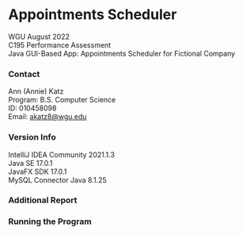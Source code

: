 # Appointments Scheduler
WGU August 2022  
C195 Performance Assessment  
Java GUI-Based App: Appointments Scheduler for Fictional Company

### Contact
Ann (Annie) Katz  
Program: B.S. Computer Science  
ID: 010458098  
Email: akatz8@wgu.edu  

### Version Info
IntelliJ IDEA Community 2021.1.3  
Java SE 17.0.1  
JavaFX SDK 17.0.1  
MySQL Connector Java 8.1.25

### Additional Report

### Running the Program

